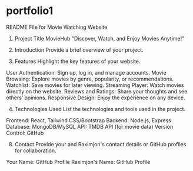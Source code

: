 # portfolio1
README File for Movie Watching Website

1. Project Title
MovieHub
"Discover, Watch, and Enjoy Movies Anytime!"

2. Introduction
Provide a brief overview of your project.

3. Features
Highlight the key features of your website.

User Authentication: Sign up, log in, and manage accounts.
Movie Browsing: Explore movies by genre, popularity, or recommendations.
Watchlist: Save movies for later viewing.
Streaming Player: Watch movies directly on the website.
Reviews and Ratings: Share your thoughts and see others’ opinions.
Responsive Design: Enjoy the experience on any device.

4. Technologies Used
List the technologies and tools used in the project.

Frontend: React, Tailwind CSS/Bootstrap
Backend: Node.js, Express
Database: MongoDB/MySQL
API: TMDB API (for movie data)
Version Control: GitHub



8. Contact
Provide your and Raximjon's contact details or GitHub profiles for collaboration.

Your Name: GitHub Profile
Raximjon's Name: GitHub Profile
